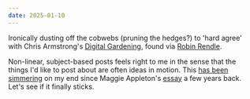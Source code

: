 ```yaml
---
date: 2025-01-10
---
```


Ironically dusting off the cobwebs (pruning the hedges?) to 'hard agree' with Chris Armstrong's [Digital Gardening](https://armstrong.is/miscellaneous/digital-gardening), found via [Robin Rendle](https://robinrendle.com/notes/digital-gardening/).

Non-linear, subject-based posts feels right to me in the sense that the things I'd like to post about are often ideas in motion. This [has been simmering](http://dannywhite.net/colophon/#stages) on my end since Maggie Appleton's [essay](https://maggieappleton.com/garden-history) a few years back. Let's see if it finally sticks.
